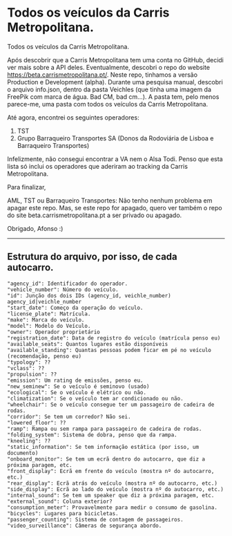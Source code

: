 # Todos os veículos da Carris Metropolitana.
Todos os veículos da Carris Metropolitana. 

Após descobrir que a Carris Metropolitana tem uma conta no GitHub, decidi ver mais sobre a API deles. Eventualmente, descobri o repo do website https://beta.carrismetropolitana.pt/. Neste repo, tinhamos a versão Production e Development (alpha). Durante uma pesquisa manual, descobri o arquivo info.json, dentro da pasta Veichles (que tinha uma imagem da FreePik com marca de água. Bad CM, bad cm...). A pasta tem, pelo menos parece-me, uma pasta com todos os veículos da Carris Metropolitana. 

Até agora, encontrei os seguintes operadores:
1. TST
2. Grupo Barraqueiro Transportes SA (Donos da Rodoviária de Lisboa e Barraqueiro Transportes)

Infelizmente, não consegui encontrar a VA nem o Alsa Todi.
Penso que esta lista só inclui os operadores que aderiram ao tracking da Carris Metropolitana.

Para finalizar,

AML, TST ou Barraqueiro Transportes: Não tenho nenhum problema em apagar este repo. Mas, se este repo for apagado, quero ver também o repo do site beta.carrismetropolitana.pt a ser privado ou apagado.

Obrigado,
Afonso :)

--- 

## Estrutura do arquivo, por isso, de cada autocarro.

    "agency_id": Identificador do operador.
    "vehicle_number": Número do veículo.
    "id": Junção dos dois IDs (agency_id, veichle_number)  agency_id|veichle_number
    "start_date": Começo da operação do veículo.
    "license_plate": Matrícula.
    "make": Marca do veículo. 
    "model": Modelo do Veículo. 
    "owner": Operador proprietário
    "registration_date": Data de registro do veículo (matrícula penso eu)
    "available_seats": Quantos lugares estão disponíveis
    "available_standing": Quantas pessoas podem ficar em pé no veículo (recomendação, penso eu)
    "typology": ??
    "vclass": ??
    "propulsion": ??
    "emission": Um rating de emissões, penso eu.
    "new_seminew": Se o veículo é seminovo (usado)
    "ecological": Se o veículo é elétrico ou não.
    "climatization": Se o veículo tem ar condicionado ou não. 
    "wheelchair": Se o veículo consegue ter um passageiro de cadeira de rodas.
    "corridor": Se tem um corredor? Não sei. 
    "lowered_floor": ??
    "ramp": Rampa ou sem rampa para passageiro de cadeira de rodas.
    "folding_system": Sistema de dobra, penso que da rampa. 
    "kneeling": ??
    "static_information": Se tem informação estática (por isso, um documento)
    "onboard_monitor": Se tem um ecrã dentro do autocarro, que diz a próxima paragem, etc.
    "front_display": Ecrã em frente do veículo (mostra nº do autocarro, etc.)
    "rear_display": Ecrã atrás do veículo (mostra nº do autocarro, etc.)
    "side_display": Ecrã ao lado do veículo (mostra nº do autocarro, etc.)
    "internal_sound": Se tem um speaker que diz a próxima paragem, etc.
    "external_sound": Coluna exterior?
    "consumption_meter": Provavelmente para medir o consumo de gasolina. 
    "bicycles": Lugares para bicicletas.
    "passenger_counting": Sistema de contagem de passageiros.
    "video_surveillance": Câmeras de segurança abordo.
